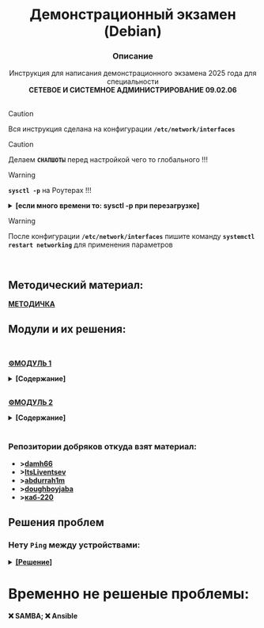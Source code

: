 # <div align="center"><strong>Демонстрационный экзамен (Debian)</strong></div>
### <div align="center"><strong>Описание</strong> </div>
<div align="center">Инструкция для написания демонстрационного экзамена 2025 года для специальности</div> <div align="center"><strong>СЕТЕВОЕ И СИСТЕМНОЕ АДМИНИСТРИРОВАНИЕ 09.02.06</strong></div>
</br>

>[!CAUTION]
>Вся инструкция сделана на конфигурации **`/etc/network/interfaces`**

>[!CAUTION]
>Делаем **`СНАПШОТЫ`** перед настройкой чего то глобального !!!

>[!WARNING]
>**`sysctl -p`** на Роутерах !!!

<details>
  <summary><strong>[если много времени то: sysctl -p при перезагрузке]</strong></summary> 
  
>```
>echo net.ipv4.ip_forward=1 > /etc/sysctl.conf
>
>sudo tee /etc/systemd/system/sysctl-p.service > /dev/null <<EOF
>
>[Unit]
>Description=Apply sysctl settings
>After=network.target
>
>[Service]
>Type=oneshot
>ExecStart=/sbin/sysctl -p
>
>[Install]
>WantedBy=multi-user.target
>EOF
>
>sudo systemctl daemon-reload
>sudo systemctl enable sysctl-p.service
>sudo systemctl start sysctl-p.service
>```
</details>

>[!WARNING]
>После конфигурации **`/etc/network/interfaces`** пишите команду **`systemctl restart networking`** для применения параметров

</br>

## Методический материал: 

<strong>[МЕТОДИЧКА](https://github.com/Flicks1383/Demo2025_debian/blob/main/NGINX.pdf)<strong>


## Модули и их решения: 

</br>

**[⚙️МОДУЛЬ 1](https://github.com/Flicks1383/Demo2025_debian/blob/main/Module1/README.md "Удачи!")** 
<details>
  <summary><strong>[Содержание]</strong></summary> 
  
  1. [_**`БАЗОВАЯ`**_ настройка](https://github.com/Flicks1383/Demo2025_debian/blob/main/Module1/README.md#%EF%B8%8F-задание-1)
  
  2. [Настройка _**`NAT`**_ на _**`ISP`**_](https://github.com/Flicks1383/Demo2025_debian/blob/main/Module1/README.md#%EF%B8%8F-задание-2)
  
  3. [Как создать _**`SSHUSER`**_ и _**`NET_ADMIN`**_](https://github.com/Flicks1383/Demo2025_debian/blob/main/Module1/README.md#%EF%B8%8F-задание-3)
  
  4. [Создание _**`VLAN`**_ на **`HQ-RTR`**](https://github.com/Flicks1383/Demo2025_debian/blob/main/Module1/README.md#-задание-4)
   
  5. [Настройка _**`SSH`**_  **`HQ-SRV`** и **`BR-SRV`**](https://github.com/Flicks1383/Demo2025_debian/blob/main/Module1/README.md#%EF%B8%8F-задание-5)
  
  6. [_**`IP-туннель`**_ между офисами _**`HQ`**_ и _**`BR`**_](https://github.com/Flicks1383/Demo2025_debian/blob/main/Module1/README.md#%EF%B8%8F-задание-6)

  7. [Настройка _**`OSPF`**_](https://github.com/Flicks1383/Demo2025_debian/blob/main/Module1/README.md#%EF%B8%8F-задание-7)

  8. [Настройка __**`NAT`**_ на **`HQ-rtr`** и **`BR-rtr`**](https://github.com/Flicks1383/Demo2025_debian/blob/main/Module1/README.md#%EF%B8%8F-задание-8)

  9. [Настройка _**`DHCP`**_](https://github.com/Flicks1383/Demo2025_debian/blob/main/Module1/README.md#%EF%B8%8F-задание-9)

  10. [Настройка _**`DNS`**_ для офисов HQ и BR](https://github.com/Flicks1383/Demo2025_debian/blob/main/Module1/README.md#%EF%B8%8F-задание-10)

  11. [Настройка _**`ЧАСОВОГО ПОЯСЯ`**_ на всех устройствах, согласно месту проведения экзамена](https://github.com/Flicks1383/Demo2025_debian/blob/main/Module1/README.md#%EF%B8%8F-задание-11)
    
  </details>

</br>

**[⚙️МОДУЛЬ 2](https://github.com/Flicks1383/Demo2025_debian/blob/main/Module2/README.md#модуль-2 "Ну с богом!")**
<details>
 <summary><strong>[Содержание]</strong></summary> 

1. [Настройка _**`SAMBA`**_ на _BR-SRV_](https://github.com/Flicks1383/Demo2025_debian/tree/main/Module2#задание-1) - ТЕСТИРУЕТСЯ
    
2. [Конфигурация _**`RAID + NFS`**_](https://github.com/Flicks1383/Demo2025_debian/tree/main/Module2#%EF%B8%8F-задание-2-тестируется)

3. [Настройка _**`CHRONY`**_](https://github.com/Flicks1383/Demo2025_debian/tree/main/Module2#%EF%B8%8F-задание-3-тестируется)

4. [Конфигурация _**`ANSIBLE`**_ на BR-SRV](https://github.com/Flicks1383/Demo2025_debian/tree/main/Module2#%EF%B8%8F-задание-4---тестируется) - ТЕСТИРУЕТСЯ
    
5. [Конфигурация **`DOCKER + WIKI`**_ на  BR-SRV](https://github.com/Flicks1383/Demo2025_debian/tree/main/Module2#%EF%B8%8F-задание-5-тестируется)
    
6. [Проброс _**`ПОРТОВ`**_](https://github.com/Flicks1383/Demo2025_debian/tree/main/Module2#%EF%B8%8F-задание-6-тестируется)

7. [Запуск _**`MOODLE`**_ на _HQ-SRV_:](https://github.com/Flicks1383/Demo2025_debian/tree/main/Module2#%EF%B8%8F-задание-7-тестируется)

8. [Настройка прокси_**`NGINX`**_ на _HQ-RTR_](https://github.com/Flicks1383/Demo2025_debian/tree/main/Module2#%EF%B8%8F-задание-8)

9. [Установка _**`Яндекс Браузера`**_ на _HQ-CLI_](https://github.com/Flicks1383/Demo2025_debian/blob/main/Module2/README.md#%EF%B8%8F-задание-9)
  </details>

</br>

### Репозитории добряков откуда взят материал:
+ **>[damh66](https://github.com/damh66/demo2025)**
+ **>[ItsLiventsev](https://github.com/ItsLiventsev/NetSys_Demo_2025?tab=readme-ov-file)**
+ **>[abdurrah1m](https://github.com/abdurrah1m/DEMO2025/blob/main/README.md)**
+ **>[doughboyjaba](https://github.com/doughboyjaba/demo25)**
+ **>[каб-220](http://каб-220.рф/ru/demo-2025/modul-1/modul-1-1)**

## Решения проблем


### Нету `Ping` между устройствами:

<details>
  <summary><ins><strong>[Решение]</strong></ins></summary> 
  </br>
  
**1.** Сверяем порты с **MAC-адресами** соседних **уст-в**, при этом проверяя **правильно ли настроена адресация сети**.

</br>

**2.** При использовании **`nmtui`** в конфигурационном файле `/etc/network/interfaces` не должно быть никаких лишних записей.
>Что должно быть:
>```
>auto lo
>iface lo inet loopback
>```

</br>

**3.** Проверьте конфигурацию **FRR** маршрутизаторов **HQ** и **BR** убедившись, что все сети видят соседей при помощи команд:
   ```
   show ip ospf neighbor
   show ip route ospf
   ```

</br>


**4.** Если есть снапшоты уст-ва, где сеть всё ещё работало, рекомендую откатиться и произвести выполнение задания снова, внимательно.

</br>


**5.** Включение форварда пакетов:
```
sysctl -p net.ipv4.ip_forward=1
```
  </br>
  
</details>

# Временно не решеные проблемы:
❌ SAMBA;
❌ Ansible
